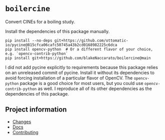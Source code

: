 # `boilercine`

Convert CINEs for a boiling study.

Install the dependencies of this package manually.

```Shell
pip install --no-deps git+https://github.com/ottomatic-io/pycine@815cfca06cafc50745a43b2cd0168982225c6dca
pip install opencv-python  # Or a different flavor of your choice, e.g. `opencv-contrib-python`
pip install git+https://github.com/blakeNaccarato/boilercine@main
```

I did not add pycine explicitly to requirements because this package relies on an unreleased commit of pycine. Install it without its dependencies to avoid forcing installation of a particular flavor of OpenCV. The `opencv-python` package is a good choice for most users, but you could use `opencv-contrib-python` as well. I reproduce all of its other dependencies as the dependencies of this package.

## Project information

- [Changes](<https://blakeNaccarato.github.io/boilercine/changelog.html>)
- [Docs](<https://blakeNaccarato.github.io/boilercine>)
- [Contributing](<https://blakeNaccarato.github.io/boilercine/contributing.html>)
